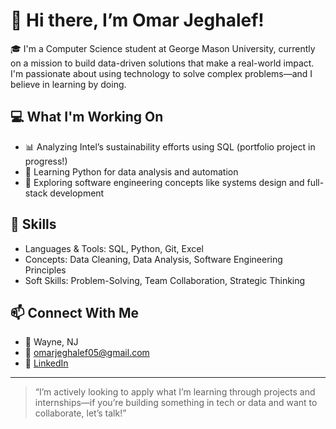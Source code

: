 # 👋 Hi there, I’m Omar Jeghalef!

🎓 I'm a Computer Science student at George Mason University, currently on a mission to build data-driven solutions that make a real-world impact. I'm passionate about using technology to solve complex problems—and I believe in learning by doing.

## 💻 What I'm Working On

- 📊 Analyzing Intel’s sustainability efforts using SQL (portfolio project in progress!)
- 🧠 Learning Python for data analysis and automation
- 🔧 Exploring software engineering concepts like systems design and full-stack development

## 🚀 Skills

- Languages & Tools: SQL, Python, Git, Excel
- Concepts: Data Cleaning, Data Analysis, Software Engineering Principles
- Soft Skills: Problem-Solving, Team Collaboration, Strategic Thinking

## 📫 Connect With Me

- 📍 Wayne, NJ
- 📧 [omarjeghalef05@gmail.com](mailto:omarjeghalef05@gmail.com)
- 🔗 [LinkedIn](https://www.linkedin.com/in/omar-jeghalef)

---

> “I’m actively looking to apply what I’m learning through projects and internships—if you’re building something in tech or data and want to collaborate, let’s talk!”
